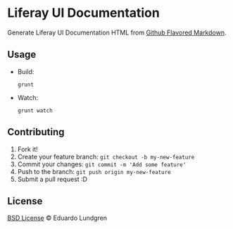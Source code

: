 # Liferay UI Documentation

Generate Liferay UI Documentation HTML from [Github Flavored Markdown](http://github.github.com/github-flavored-markdown/).

## Usage

* Build:

    `grunt`

* Watch:

    `grunt watch`

## Contributing

1. Fork it!
2. Create your feature branch: `git checkout -b my-new-feature`
3. Commit your changes: `git commit -m 'Add some feature'`
4. Push to the branch: `git push origin my-new-feature`
5. Submit a pull request :D

## License

[BSD License](https://github.com/eduardolundgren/liferay-ui-docs/blob/master/LICENSE.md) © Eduardo Lundgren